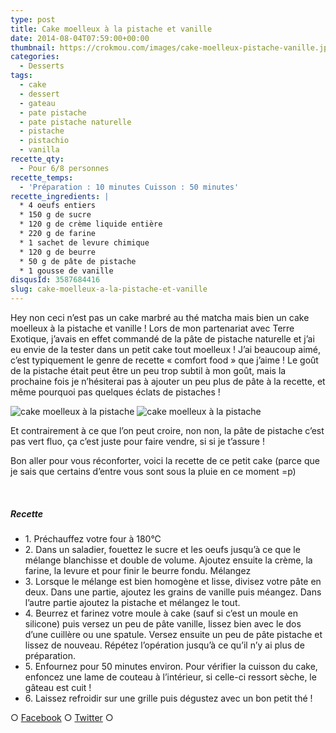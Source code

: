 ```yaml
---
type: post
title: Cake moelleux à la pistache et vanille
date: 2014-08-04T07:59:00+00:00
thumbnail: https://crokmou.com/images/cake-moelleux-pistache-vanille.jpg
categories:
  - Desserts
tags:
  - cake
  - dessert
  - gateau
  - pate pistache
  - pate pistache naturelle
  - pistache
  - pistachio
  - vanilla
recette_qty:
  - Pour 6/8 personnes
recette_temps:
  - 'Préparation : 10 minutes Cuisson : 50 minutes'
recette_ingredients: |
  * 4 oeufs entiers
  * 150 g de sucre
  * 120 g de crème liquide entière
  * 220 g de farine
  * 1 sachet de levure chimique
  * 120 g de beurre
  * 50 g de pâte de pistache
  * 1 gousse de vanille
disqusId: 3587684416
slug: cake-moelleux-a-la-pistache-et-vanille
---
```


Hey non ceci n’est pas un cake marbré au thé matcha mais bien un cake moelleux à la pistache et vanille ! Lors de mon partenariat avec Terre Exotique, j’avais en effet commandé de la pâte de pistache naturelle et j’ai eu envie de la tester dans un petit cake tout moelleux ! J’ai beaucoup aimé, c’est typiquement le genre de recette « comfort food » que j’aime ! Le goût de la pistache était peut être un peu trop subtil à mon goût, mais la prochaine fois je n’hésiterai pas à ajouter un peu plus de pâte à la recette, et même pourquoi pas quelques éclats de pistaches !

![cake moelleux à la pistache](https://crokmou.com/images/cake-moelleux-pistache-vanille-2_rzw5gm.jpg) ![cake moelleux à la pistache](https://crokmou.com/images/cake-moelleux-pistache-vanille-1_czgk2x.jpg)

Et contrairement à ce que l’on peut croire, non non, la pâte de pistache c’est pas vert fluo, ça c’est juste pour faire vendre, si si je t’assure !

Bon aller pour vous réconforter, voici la recette de ce petit cake (parce que je sais que certains d’entre vous sont sous la pluie en ce moment =p)

 

##### Recette

* 1\. Préchauffez votre four à 180°C
* 2\. Dans un saladier, fouettez le sucre et les oeufs jusqu’à ce que le mélange blanchisse et double de volume. Ajoutez ensuite la crème, la farine, la levure et pour finir le beurre fondu. Mélangez
* 3\. Lorsque le mélange est bien homogène et lisse, divisez votre pâte en deux. Dans une partie, ajoutez les grains de vanille puis méangez. Dans l’autre partie ajoutez la pistache et mélangez le tout.
* 4\. Beurrez et farinez votre moule à cake (sauf si c’est un moule en silicone) puis versez un peu de pâte vanille, lissez bien avec le dos d’une cuillère ou une spatule. Versez ensuite un peu de pâte pistache et lissez de nouveau. Répétez l’opération jusqu’à ce qu’il n’y ai plus de préparation.
* 5\. Enfournez pour 50 minutes environ. Pour vérifier la cuisson du cake, enfoncez une lame de couteau à l’intérieur, si celle-ci ressort sèche, le gâteau est cuit !
* 6\. Laissez refroidir sur une grille puis dégustez avec un bon petit thé !

○ [Facebook](https://www.facebook.com/crokmou.blog) ○ [Twitter](https://twitter.com/Crokmou) ○